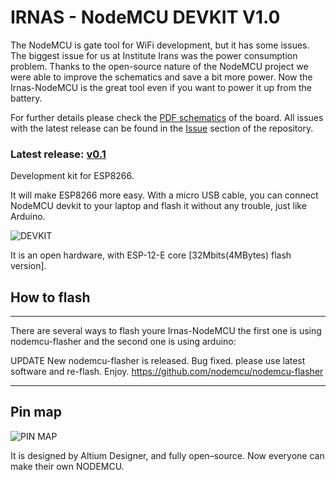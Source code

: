 IRNAS - NodeMCU DEVKIT V1.0
==============
The NodeMCU is gate tool for WiFi development, but it has some issues. The biggest issue for us at Institute Irans was the power consumption problem. Thanks to the open-source nature of the NodeMCU project we were able to improve the schematics and save a bit more power. Now the Irnas-NodeMCU is the great tool even if you want to power it up from the battery. 

For further details please check the [PDF schematics](https://github.com/IRNAS/nodemcu-devkit-v1.0/blob/nodeMCU-irnas-v0.1/Project%20Outputs%20for%20NODEMCU_DEVKIT_V1.0/NodeMCU-irnas-v0_1.PDF) of the board. All issues with the latest release can be found in the [Issue](https://github.com/IRNAS/nodemcu-devkit-v1.0/issues) section of the repository.

### Latest release: [v0.1](https://github.com/IRNAS/nodemcu-devkit-v1.0/releases/tag/v0.1)

Development kit for ESP8266.

It will make ESP8266 more easy. With a micro USB cable, you can connect NodeMCU devkit to your laptop and flash it without any trouble, just like Arduino.

![DEVKIT](https://raw.githubusercontent.com/nodemcu/nodemcu-devkit-v1.0/nodeMCU-irnas-v0.1/Pics/irnas_nodemcu.jpg)

It is an open hardware, with ESP-12-E core [32Mbits(4MBytes) flash version].

## How to flash
- - - - - -
There are several ways to flash youre Irnas-NodeMCU the first one is using nodemcu-flasher and the second one is using arduino:

UPDATE
New nodemcu-flasher is released.
Bug fixed. please use latest software and re-flash.
Enjoy.
https://github.com/nodemcu/nodemcu-flasher
- - - - - -


## Pin map

![PIN MAP](https://raw.githubusercontent.com/nodemcu/nodemcu-devkit-v1.0/master/Documents/NODEMCU_DEVKIT_V1.0_PINMAP.png)

It is designed by Altium Designer, and fully open–source. Now everyone can make their own NODEMCU.

